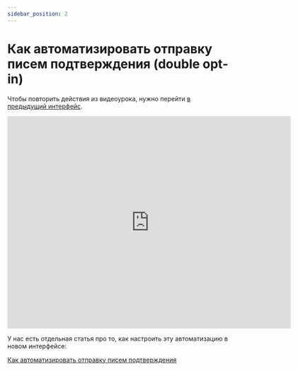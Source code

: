 ```yaml
---
sidebar_position: 2
---
```


# Как автоматизировать отправку писем подтверждения (double opt-in)

Чтобы повторить действия из видеоурока, нужно перейти [в предыдущий интерфейс](https://sendsay.ru/account/).

<iframe
    width="640"
    height="480"
    src="https://www.youtube.com/embed/g2AuYJQQD_E"
    frameborder="0"
    allow="autoplay; encrypted-media"
    allowfullscreen
>
</iframe>

У нас есть отдельная статья про то, как настроить эту автоматизацию в новом интерфейсе:

[Как автоматизировать отправку писем подтверждения](/docs/automations/automations-by-time/how-to-automate-confirmation-emails.mdx)
